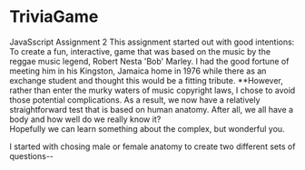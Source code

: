 # TriviaGame
JavaSscript Assignment 2
This assignment started out with good intentions:
To create a fun, interactive, game that was based on the music by the reggae music legend, Robert Nesta 'Bob' Marley. 
I had the good fortune of meeting him in his Kingston, Jamaica home in 1976 while there as an exchange student and thought this would be a fitting tribute.
**However, rather than enter the murky waters of music copyright laws, I chose to avoid those potential complications. 
As a result, we now have a relatively straightforward test that is based on human anatomy.  After all, we all have a body and how well do we really know it?  
Hopefully we can learn something about the complex, but wonderful you.  

I started with chosing male or female anatomy to create two different sets of questions--
